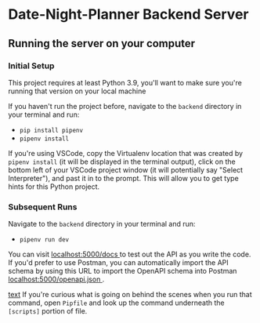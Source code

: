 # Date-Night-Planner Backend Server

## Running the server on your computer

### Initial Setup

This project requires at least Python 3.9, you'll want to make sure you're running that version on your local machine

If you haven't run the project before, navigate to the `backend` directory in your terminal and run:

* `pip install pipenv`
* `pipenv install`

If you're using VSCode, copy the Virtualenv location that was created by `pipenv install` (it will be displayed in the terminal output),  click on the bottom left of your VSCode project window (it will potentially say "Select Interpreter"), and past it in to the prompt. This will allow you to get type hints for this Python project.
### Subsequent Runs

Navigate to the `backend` directory in your terminal and run:

* `pipenv run dev`

You can visit [ localhost:5000/docs ]( http://localhost:5000/docs ) to test out the API as you write the code. If you'd prefer to use Postman, you can automatically import the API schema by using this URL to import the OpenAPI schema into Postman [ localhost:5000/openapi.json ]( http://localhost:5000/openapi.json ).

[text](https://link)
If you're curious what is going on behind the scenes when you run that command, open `Pipfile` and look up the command underneath the `[scripts]`  portion of file.